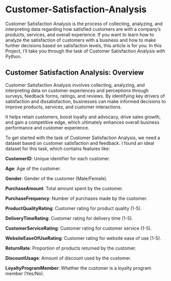 # Customer-Satisfaction-Analysis

Customer Satisfaction Analysis is the process of collecting, analyzing, and interpreting data regarding how satisfied customers are with a company’s products, services, and overall experience. If you want to learn how to analyze the satisfaction of customers with a business and how to make further decisions based on satisfaction levels, this article is for you. In this Project, I’ll take you through the task of Customer Satisfaction Analysis with Python.

## Customer Satisfaction Analysis: Overview
Customer Satisfaction Analysis involves collecting, analyzing, and interpreting data on customer experiences and perceptions through surveys, feedback forms, ratings, and reviews. By identifying key drivers of satisfaction and dissatisfaction, businesses can make informed decisions to improve products, services, and customer interactions.

It helps retain customers, boost loyalty and advocacy, drive sales growth, and gain a competitive edge, which ultimately enhances overall business performance and customer experience.

To get started with the task of Customer Satisfaction Analysis, we need a dataset based on customer satisfaction and feedback. I found an ideal dataset for this task, which contains features like:

**CustomerID**: Unique identifier for each customer.

**Age**: Age of the customer.

**Gender**: Gender of the customer (Male/Female).

**PurchaseAmount**: Total amount spent by the customer.

**PurchaseFrequency**: Number of purchases made by the customer.

**ProductQualityRating**: Customer rating for product quality (1-5).

**DeliveryTimeRating**: Customer rating for delivery time (1-5).

**CustomerServiceRating**: Customer rating for customer service (1-5).

**WebsiteEaseOfUseRating**: Customer rating for website ease of use (1-5).

**ReturnRate**: Proportion of products returned by the customer.

**DiscountUsage**: Amount of discount used by the customer.

**LoyaltyProgramMember**: Whether the customer is a loyalty program member (Yes/No).
